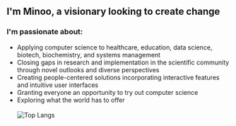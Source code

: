 <h2> I'm Minoo, a visionary looking to create change</h2>


<h3> I'm passionate about: </h3>

- Applying computer science to healthcare, education, data science, biotech, biochemistry, and systems management
- Closing gaps in research and implementation in the scientific community through novel outlooks and diverse perspectives  
- Creating people-centered solutions incorporating interactive features and intuitive user interfaces 
- Granting everyone an opportunity to try out computer science
- Exploring what the world has to offer 
<br/><br/>
![Top Langs](https://github-readme-stats.vercel.app/api/top-langs/?username=Minoo-Kim&layout=compact&show_icons=true)
<br><br>




